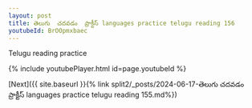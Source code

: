 ```yaml
---
layout: post
title: తెలుగు  చదవడం  ప్రాక్టీస్ languages practice telugu reading 156
youtubeId: BrOOpmxbaec
---
```

 
 
Telugu reading practice
 
 
 
 
 


{% include youtubePlayer.html id=page.youtubeId %}
 
[Next]({{ site.baseurl }}{% link  split2/_posts/2024-06-17-తెలుగు  చదవడం  ప్రాక్టీస్ languages practice telugu reading 155.md%})
 
